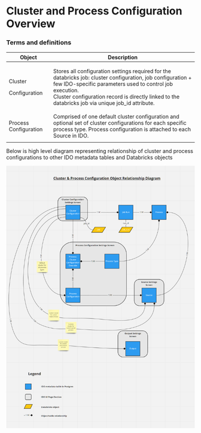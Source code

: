 # Cluster and Process Configuration Overview

### Terms and definitions

| Object                              | Description                                                                                                                                                                                                                                                                            |
| ----------------------------------- | -------------------------------------------------------------------------------------------------------------------------------------------------------------------------------------------------------------------------------------------------------------------------------------- |
| <p>Cluster </p><p>Configuration</p> | <p>Stores all configuration settings required for the databricks job: cluster configuration, job configuration + few IDO-specific parameters used to control job execution. <br>Cluster configuration record is directly linked to the databricks job via unique job_id attribute.</p> |
| Process Configuration               | Comprised of one default cluster configuration and optional set of cluster configurations for each specific process type. Process configuration is attached to each Source in IDO.                                                                                                     |
|                                     |                                                                                                                                                                                                                                                                                        |



Below is high level diagram representing relationship of cluster and process configurations to other IDO metadata tables and Databricks objects

![Diagram 1](<../../../.gitbook/assets/image (380) (1).png>)

